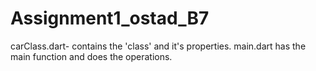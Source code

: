 # Assignment1_ostad_B7
carClass.dart- contains the 'class' and it's  properties.
main.dart has the main function and does the operations.
